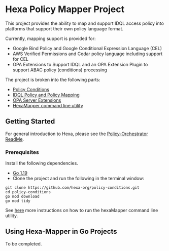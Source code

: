 # Hexa Policy Mapper Project

This project provides the ability to map and support IDQL access policy into platforms that support their own policy language format.

Currently, mapping support is provided for:

* Google Bind Policy and Google Conditional Expression Language (CEL)
* AWS Verified Permissions and Cedar policy language including support for CEL
* OPA Extensions to Support IDQL and an OPA Extension Plugin to support ABAC policy (conditions) processing

The project is broken into the following parts:
* [Policy Conditions](policySupport/conditions/ReadME.md)
* [IDQL Policy and Policy Mapping](policySupport)
* [OPA Server Extensions ](server/ReadME.md)
* [HexaMapper command line utility](cmd/hexaMapper/ReadMe.md)

## Getting Started

For general introduction to Hexa, please see the [Policy-Orchestrator ReadMe](https://github.com/hexa-org/policy-orchestrator).

### Prerequisites

Install the following dependencies.

- [Go 1.19](https://go.dev)
- Clone the project and run the following in the terminal window:
```shell
git clone https://github.com/hexa-org/policy-conditions.git
cd policy-conditions
go mod download
go mod tidy
```

See [here](cmd/hexaMapper/ReadMe.md) more instructions on how to run the hexaMapper command line utility.

## Using Hexa-Mapper in Go Projects

To be completed.